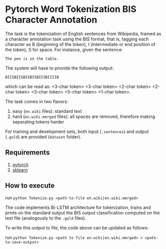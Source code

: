 # Pytorch Word Tokenization BIS Character Annotation

The task is the tokenization of English sentences from Wikipedia, framed as a character annotation task using the BIS format, that is, tagging each character as B (beginning of the token), I (intermediate or end position of the token), S for space. For instance, given the sentence:

```
The pen is on the table.
```

The system will have to provide the following output:

```
BIISBIISBISBISBIISBIIIIB
```

which can be read as: <3-char token> <space> <3-char token> <space> <2-char token> <space> <2-char token> <space> <3-char token> <space> <5-char token> <1-char token>.

The task comes in two flavors:
1. easy (`en.wiki` files): standard text
2. hard (`en.wiki.merged` files): all spaces are removed, therefore making separating tokens harder

For training and development sets, both input (`.sentences`) and output (`.gold`) are provided (`dataset` folder).

## Requirements

1. [pytorch](https://pytorch.org/)
2. [sklearn](https://scikit-learn.org/stable/install.html)

## How to execute

run `python Tokenize.py <path-to-file en.wiki|en.wiki.merged>`

The code implements Bi-LSTM architecture for tokenization, trains and prints on the standard output the BIS output classification computed on the test file (analogously to the `.gold` files). 

To write this output to file, the code above can be updated as follows: 

run `python Tokenize.py <path to file en.wiki|en.wiki.merged> > <path-to-save-output>`
